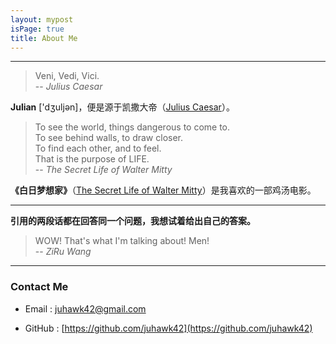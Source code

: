 ```yaml
---
layout: mypost
isPage: true
title: About Me
---
```


---
> Veni, Vedi, Vici.  
-- *Julius Caesar*   

**Julian** ['dʒuljən]，便是源于凯撒大帝（[Julius Caesar](https://en.wikipedia.org/wiki/Julius_Caesar)）。


> To see the world, things dangerous to come to.    
> To see behind walls, to draw closer.    
> To find each other, and to feel.      
> That is the purpose of LIFE.    
-- *The Secret Life of Walter Mitty*

**《白日梦想家》**（[The Secret Life of Walter Mitty](https://www.imdb.com/title/tt0359950/?ref_=nv_sr_1?ref_=nv_sr_1)）是我喜欢的一部鸡汤电影。


---
**引用的两段话都在回答同一个问题，我想试着给出自己的答案。**  

> WOW! That's what I'm talking about! Men!  
-- *ZiRu Wang*  


---
### Contact Me  

- Email : juhawk42@gmail.com

- GitHub : [https://github.com/juhawk42](https://github.com/juhawk42)

